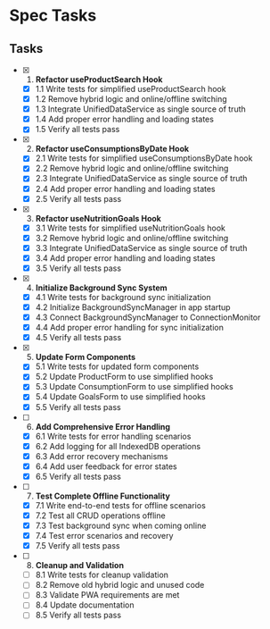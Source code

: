 # Spec Tasks

## Tasks

- [x] 1. **Refactor useProductSearch Hook**
  - [x] 1.1 Write tests for simplified useProductSearch hook
  - [x] 1.2 Remove hybrid logic and online/offline switching
  - [x] 1.3 Integrate UnifiedDataService as single source of truth
  - [x] 1.4 Add proper error handling and loading states
  - [x] 1.5 Verify all tests pass

- [x] 2. **Refactor useConsumptionsByDate Hook**
  - [x] 2.1 Write tests for simplified useConsumptionsByDate hook
  - [x] 2.2 Remove hybrid logic and online/offline switching
  - [x] 2.3 Integrate UnifiedDataService as single source of truth
  - [x] 2.4 Add proper error handling and loading states
  - [x] 2.5 Verify all tests pass

- [x] 3. **Refactor useNutritionGoals Hook**
  - [x] 3.1 Write tests for simplified useNutritionGoals hook
  - [x] 3.2 Remove hybrid logic and online/offline switching
  - [x] 3.3 Integrate UnifiedDataService as single source of truth
  - [x] 3.4 Add proper error handling and loading states
  - [x] 3.5 Verify all tests pass

- [x] 4. **Initialize Background Sync System**
  - [x] 4.1 Write tests for background sync initialization
  - [x] 4.2 Initialize BackgroundSyncManager in app startup
  - [x] 4.3 Connect BackgroundSyncManager to ConnectionMonitor
  - [x] 4.4 Add proper error handling for sync initialization
  - [x] 4.5 Verify all tests pass

- [x] 5. **Update Form Components**
  - [x] 5.1 Write tests for updated form components
  - [x] 5.2 Update ProductForm to use simplified hooks
  - [x] 5.3 Update ConsumptionForm to use simplified hooks
  - [x] 5.4 Update GoalsForm to use simplified hooks
  - [x] 5.5 Verify all tests pass

- [ ] 6. **Add Comprehensive Error Handling**
  - [x] 6.1 Write tests for error handling scenarios
  - [x] 6.2 Add logging for all IndexedDB operations
  - [x] 6.3 Add error recovery mechanisms
  - [x] 6.4 Add user feedback for error states
  - [x] 6.5 Verify all tests pass

- [ ] 7. **Test Complete Offline Functionality**
  - [x] 7.1 Write end-to-end tests for offline scenarios
  - [x] 7.2 Test all CRUD operations offline
  - [x] 7.3 Test background sync when coming online
  - [x] 7.4 Test error scenarios and recovery
  - [x] 7.5 Verify all tests pass

- [ ] 8. **Cleanup and Validation**
  - [ ] 8.1 Write tests for cleanup validation
  - [ ] 8.2 Remove old hybrid logic and unused code
  - [ ] 8.3 Validate PWA requirements are met
  - [ ] 8.4 Update documentation
  - [ ] 8.5 Verify all tests pass
